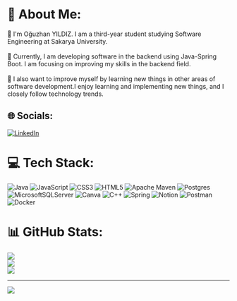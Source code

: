 # 💫 About Me:
👋 I'm Oğuzhan YILDIZ. I am a third-year student studying Software Engineering at Sakarya University.<br><br>🔭 Currently, I am developing software in the backend using Java-Spring Boot. I am focusing on improving my skills in the backend field.<br><br>🌱 I also want to improve myself by learning new things in other areas of software development.I enjoy learning and implementing new things, and I closely follow technology trends.


## 🌐 Socials:
[![LinkedIn](https://img.shields.io/badge/LinkedIn-%230077B5.svg?logo=linkedin&logoColor=white)](https://linkedin.com/in/oğuzhanyildiz) 

# 💻 Tech Stack:
![Java](https://img.shields.io/badge/java-%23ED8B00.svg?style=flat&logo=java&logoColor=white) ![JavaScript](https://img.shields.io/badge/javascript-%23323330.svg?style=flat&logo=javascript&logoColor=%23F7DF1E) ![CSS3](https://img.shields.io/badge/css3-%231572B6.svg?style=flat&logo=css3&logoColor=white) ![HTML5](https://img.shields.io/badge/html5-%23E34F26.svg?style=flat&logo=html5&logoColor=white) ![Apache Maven](https://img.shields.io/badge/Apache%20Maven-C71A36?style=flat&logo=Apache%20Maven&logoColor=white) ![Postgres](https://img.shields.io/badge/postgres-%23316192.svg?style=flat&logo=postgresql&logoColor=white) ![MicrosoftSQLServer](https://img.shields.io/badge/Microsoft%20SQL%20Sever-CC2927?style=flat&logo=microsoft%20sql%20server&logoColor=white) ![Canva](https://img.shields.io/badge/Canva-%2300C4CC.svg?style=flat&logo=Canva&logoColor=white) ![C++](https://img.shields.io/badge/c++-%2300599C.svg?style=flat&logo=c%2B%2B&logoColor=white) ![Spring](https://img.shields.io/badge/spring-%236DB33F.svg?style=flat&logo=spring&logoColor=white) ![Notion](https://img.shields.io/badge/Notion-%23000000.svg?style=flat&logo=notion&logoColor=white) ![Postman](https://img.shields.io/badge/Postman-FF6C37?style=flat&logo=postman&logoColor=white) ![Docker](https://img.shields.io/badge/docker-%230db7ed.svg?style=flat&logo=docker&logoColor=white)
# 📊 GitHub Stats:
![](https://github-readme-stats.vercel.app/api?username=oguzhanyildiz22&theme=blueberry&hide_border=false&include_all_commits=false&count_private=false)<br/>
![](https://github-readme-streak-stats.herokuapp.com/?user=oguzhanyildiz22&theme=blueberry&hide_border=false)<br/>
![](https://github-readme-stats.vercel.app/api/top-langs/?username=oguzhanyildiz22&theme=blueberry&hide_border=false&include_all_commits=false&count_private=false&layout=compact)

---
[![](https://visitcount.itsvg.in/api?id=oguzhanyildiz22&icon=0&color=0)](https://visitcount.itsvg.in)




